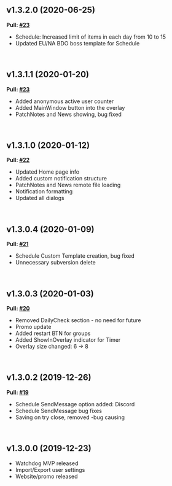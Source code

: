 ﻿<!-- Content to show with markdown similar to GitHub one. -->
<!-- -------------------------------------------------- -->
<!-- At the beginning of a line signalize comment of this file. This line will not be shown to user. Like this line is made. -->
<!-- ## : at the beginning of a line signalize Header Level 1. -->
<!-- ### : at the beginning of a line signalize Header Level 2. -->
<!-- #### : at the beginning of a line signalize Header Level 3. -->
<!-- ** : Can be anywhere in the text. Makes the text bold. It has to have ending part too. -->
<!-- _ : Can be anywhere in the text. Makes the text italic. It has to have ending part too. -->
<!-- __ : Can be anywhere in the text. Makes the text underline. It has to have ending part too. -->
<!-- [text](url) : Can be anywhere in the text. Transform text into URL link. -->
<!-- \ : escape formatting characters. -->
<!-- -------------------------------------------------- -->
## v1.3.2.0 (2020-06-25)
**Pull: [#23](https://github.com/Frixs/BlackSpiritHelper/pull/25)**
- Schedule: Increased limit of items in each day from 10 to 15
- Updated EU/NA BDO boss template for Schedule
<br/>

## v1.3.1.1 (2020-01-20)
**Pull: [#23](https://github.com/Frixs/BlackSpiritHelper/pull/23)**
- Added anonymous active user counter
- Added MainWindow button into the overlay
- PatchNotes and News showing, bug fixed
<br/>

## v1.3.1.0 (2020-01-12)
**Pull: [#22](https://github.com/Frixs/BlackSpiritHelper/pull/22)**
- Updated Home page info
- Added custom notification structure
- PatchNotes and News remote file loading
- Notification formatting
- Updated all dialogs
<br/>

## v1.3.0.4 (2020-01-09)
**Pull: [#21](https://github.com/Frixs/BlackSpiritHelper/pull/21)**
- Schedule Custom Template creation, bug fixed
- Unnecessary subversion delete
<br/>

## v1.3.0.3 (2020-01-03)
**Pull: [#20](https://github.com/Frixs/BlackSpiritHelper/pull/20)**
- Removed DailyCheck section - no need for future
- Promo update
- Added restart BTN for groups
- Added ShowInOverlay indicator for Timer
- Overlay size changed: 6 -> 8
<br/>

## v1.3.0.2 (2019-12-26)
**Pull: [#19](https://github.com/Frixs/BlackSpiritHelper/pull/19)**
- Schedule SendMessage option added: Discord
- Schedule SendMessage bug fixes
- Saving on try close, removed -bug causing
<br/>

## v1.3.0.0 (2019-12-23)
- Watchdog MVP released
- Import/Export user settings
- Website/promo released
